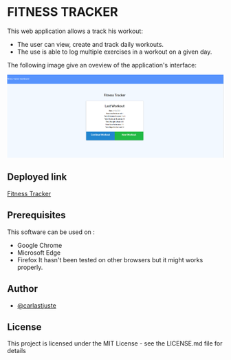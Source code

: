 # FITNESS TRACKER

This web application allows a track his workout: 
  - The user can view, create and track daily workouts. 
  - The use is able to log multiple exercises in a workout on a given day. 
  
The following image give an oveview of the application's interface:

![Ftness tracker demo](public/img/fitness.PNG)

## Deployed link

[Fitness Tracker](https://the-fitness-tracker-app.herokuapp.com/?id=6073ca50ccc6330015328ccb)

## Prerequisites

This software can be used on :

- Google Chrome
- Microsoft Edge
- Firefox
  It hasn't been tested on other browsers but it might works properly.

## Author

- [@carlastjuste](http://github.com/carlastjuste)

## License

This project is licensed under the MIT License - see the LICENSE.md file for details
